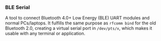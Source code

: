### BLE Serial
A tool to connect Bluetooth 4.0+ Low Energy (BLE) UART modules and normal PCs/laptops. 
It fulfills the same purpose as `rfcomm bind` for the old Bluetooth 2.0, creating a virtual serial port in `/dev/pts/x`, which makes it usable with any terminal or application.